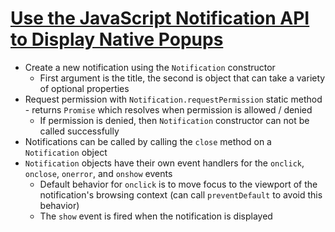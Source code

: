 # [Use the JavaScript Notification API to Display Native Popups](https://levelup.gitconnected.com/use-the-javascript-notification-api-to-display-native-popups-43f6227b9980)

* Create a new notification using the `Notification` constructor
  * First argument is the title, the second is object that can take a variety of optional properties
* Request permission with `Notification.requestPermission` static method - returns `Promise` which resolves when permission is allowed / denied
  * If permission is denied, then `Notification` constructor can not be called successfully
* Notifications can be called by calling the `close` method on a `Notification` object
* `Notification` objects have their own event handlers for the `onclick`, `onclose`, `onerror`, and `onshow` events
  * Default behavior for `onclick` is to move focus to the viewport of the notification's browsing context (can call `preventDefault` to avoid this behavior)
  * The `show` event is fired when the notification is displayed